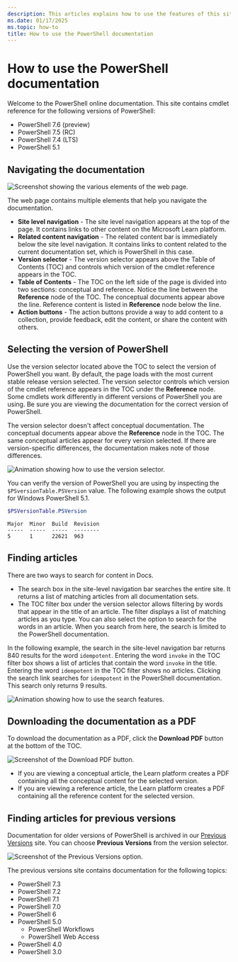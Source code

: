 ```yaml
---
description: This articles explains how to use the features of this site including search filtering and version selection.
ms.date: 01/17/2025
ms.topic: how-to
title: How to use the PowerShell documentation
---
```

# How to use the PowerShell documentation

Welcome to the PowerShell online documentation. This site contains cmdlet reference for the
following versions of PowerShell:

- PowerShell 7.6 (preview)
- PowerShell 7.5 (RC)
- PowerShell 7.4 (LTS)
- PowerShell 5.1

## Navigating the documentation

![Screenshot showing the various elements of the web page.][02]

The web page contains multiple elements that help you navigate the documentation.

- **Site level navigation** - The site level navigation appears at the top of the page. It contains
  links to other content on the Microsoft Learn platform.
- **Related content navigation** - The related content bar is immediately below the site level
  navigation. It contains links to content related to the current documentation set, which is
  PowerShell in this case.
- **Version selector** - The version selector appears above the Table of Contents (TOC) and
  controls which version of the cmdlet reference appears in the TOC.
- **Table of Contents** - The TOC on the left side of the page is divided into two sections:
  conceptual and reference. Notice the line between the **Reference** node of the TOC. The
  conceptual documents appear above the line. Reference content is listed in **Reference** node
  below the line.
- **Action buttons** - The action buttons provide a way to add content to a collection, provide
  feedback, edit the content, or share the content with others.

## Selecting the version of PowerShell

Use the version selector located above the TOC to select the version of PowerShell you want. By
default, the page loads with the most current stable release version selected. The version selector
controls which version of the cmdlet reference appears in the TOC under the **Reference** node. Some
cmdlets work differently in different versions of PowerShell you are using. Be sure you are viewing
the documentation for the correct version of PowerShell.

The version selector doesn't affect conceptual documentation. The conceptual documents appear above
the **Reference** node in the TOC. The same conceptual articles appear for every version selected.
If there are version-specific differences, the documentation makes note of those differences.

![Animation showing how to use the version selector.][04]

You can verify the version of PowerShell you are using by inspecting the `$PSversionTable.PSVersion`
value. The following example shows the output for Windows PowerShell 5.1.

```powershell
$PSVersionTable.PSVersion
```

```Output
Major  Minor  Build  Revision
-----  -----  -----  --------
5      1      22621  963
```

## Finding articles

There are two ways to search for content in Docs.

- The search box in the site-level navigation bar searches the entire site. It returns a list of
  matching articles from all documentation sets.
- The TOC filter box under the version selector allows filtering by words that appear in the title
  of an article. The filter displays a list of matching articles as you type. You can also select
  the option to search for the words in an article. When you search from here, the search is
  limited to the PowerShell documentation.

In the following example, the search in the site-level navigation bar returns 840 results for the
word `idempotent`. Entering the word `invoke` in the TOC filter box shows a list of articles that
contain the word `invoke` in the title. Entering the word `idempotent` in the TOC filter shows no
articles. Clicking the search link searches for `idempotent` in the PowerShell documentation. This
search only returns 9 results.

![Animation showing how to use the search features.][05]

## Downloading the documentation as a PDF

To download the documentation as a PDF, click the **Download PDF** button at the bottom of the TOC.

![Screenshot of the Download PDF button.][03]

- If you are viewing a conceptual article, the Learn platform creates a PDF containing all the
  conceptual content for the selected version.
- If you are viewing a reference article, the Learn platform creates a PDF containing all the
  reference content for the selected version.

## Finding articles for previous versions

Documentation for older versions of PowerShell is archived in our [Previous Versions][01] site. You
can choose **Previous Versions** from the version selector.

![Screenshot of the Previous Versions option.](media/how-to-use-docs/previous-versions.gif)

The previous versions site contains documentation for the following topics:

- PowerShell 7.3
- PowerShell 7.2
- PowerShell 7.1
- PowerShell 7.0
- PowerShell 6
- PowerShell 5.0
  - PowerShell Workflows
  - PowerShell Web Access
- PowerShell 4.0
- PowerShell 3.0

<!-- link references -->
[01]: https://aka.ms/PSLegacyDocs
[02]: media/how-to-use-docs/how-to-use.gif
[03]: media/how-to-use-docs/pdf-button.gif
[04]: media/how-to-use-docs/version-search.gif
[05]: media/how-to-use-docs/search-scope.gif
